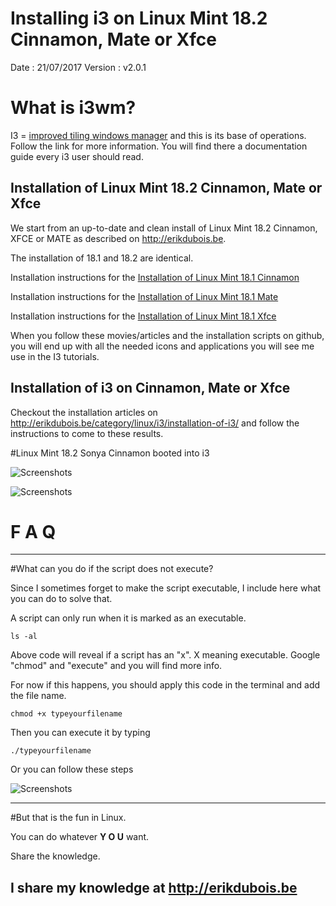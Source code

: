 # Installing i3 on Linux Mint 18.2 Cinnamon, Mate or Xfce
Date    : 21/07/2017
Version : v2.0.1

# What is i3wm?

I3 = [improved tiling windows manager](https://i3wm.org/) and this is its base of operations. Follow the link for more information.
You will find there a documentation guide every i3 user should read.


## Installation of Linux Mint 18.2 Cinnamon, Mate or Xfce

We start from an up-to-date and clean install of Linux Mint 18.2 Cinnamon, XFCE or MATE as described on
http://erikdubois.be.

The installation of 18.1 and 18.2 are identical.

Installation instructions for the [Installation of Linux Mint 18.1 Cinnamon](http://erikdubois.be/how-to-install-linux-mint-18-1-cinnamon-and-redesign-it/)

Installation instructions for the [Installation of Linux Mint 18.1 Mate](http://erikdubois.be/how-to-install-linux-mint-18-1-mate-and-redesign-it/)

Installation instructions for the [Installation of Linux Mint 18.1 Xfce](http://erikdubois.be/how-to-install-linux-mint-18-1-xfce-and-redesign-it/)

When you follow these movies/articles and the installation scripts on github, you will end up with all the needed icons and applications you will see me use in the I3 tutorials.


## Installation of i3 on Cinnamon, Mate or Xfce

Checkout the installation articles on http://erikdubois.be/category/linux/i3/installation-of-i3/ and follow the instructions to come to these results.


#Linux Mint 18.2 Sonya Cinnamon booted into i3


![Screenshots](http://i.imgur.com/nJ1Lvg9.jpg)


![Screenshots](http://i.imgur.com/B1mJ1Kw.jpg)



# F  A  Q
--------------------

#What can you do if the script does not execute?

Since I sometimes forget to make the script executable, I include here what you can do to solve that.

A script can only run when it is marked as an executable.

	ls -al

Above code will reveal if a script has an "x". X meaning executable.
Google "chmod" and "execute" and you will find more info.

For now if this happens, you should apply this code in the terminal and add the file name.

	chmod +x typeyourfilename

Then you can execute it by typing

	./typeyourfilename

Or you can follow these steps

![Screenshots](http://i.imgur.com/vXsOaFL.gif)


-------------------------------------------------
#But that is the fun in Linux.

You can do whatever <b>Y O U</b> want.

Share the knowledge.

I share my knowledge at http://erikdubois.be
------------------------------------------------
